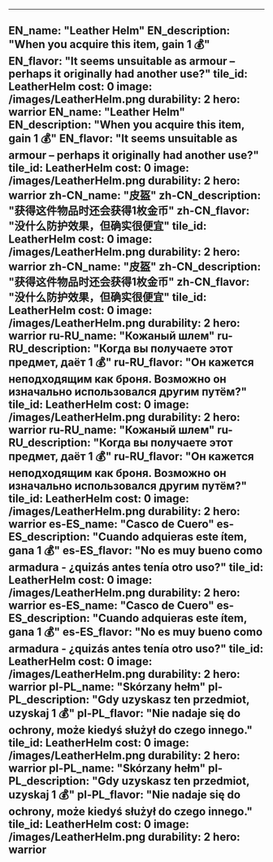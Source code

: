 ---

EN_name: "Leather Helm"
EN_description: "When you acquire this item, gain 1 💰"
EN_flavor: "It seems unsuitable as armour – perhaps it originally had another use?"
tile_id: LeatherHelm
cost: 0
image: /images/LeatherHelm.png
durability: 2
hero: warrior
EN_name: "Leather Helm"
EN_description: "When you acquire this item, gain 1 💰"
EN_flavor: "It seems unsuitable as armour – perhaps it originally had another use?"
tile_id: LeatherHelm
cost: 0
image: /images/LeatherHelm.png
durability: 2
hero: warrior
zh-CN_name: "皮盔"
zh-CN_description: "获得这件物品时还会获得1枚金币"
zh-CN_flavor: "没什么防护效果，但确实很便宜"
tile_id: LeatherHelm
cost: 0
image: /images/LeatherHelm.png
durability: 2
hero: warrior
zh-CN_name: "皮盔"
zh-CN_description: "获得这件物品时还会获得1枚金币"
zh-CN_flavor: "没什么防护效果，但确实很便宜"
tile_id: LeatherHelm
cost: 0
image: /images/LeatherHelm.png
durability: 2
hero: warrior
ru-RU_name: "Кожаный шлем"
ru-RU_description: "Когда вы получаете этот предмет, даёт 1 💰"
ru-RU_flavor: "Он кажется неподходящим как броня. Возможно он изначально использовался другим путём?"
tile_id: LeatherHelm
cost: 0
image: /images/LeatherHelm.png
durability: 2
hero: warrior
ru-RU_name: "Кожаный шлем"
ru-RU_description: "Когда вы получаете этот предмет, даёт 1 💰"
ru-RU_flavor: "Он кажется неподходящим как броня. Возможно он изначально использовался другим путём?"
tile_id: LeatherHelm
cost: 0
image: /images/LeatherHelm.png
durability: 2
hero: warrior
es-ES_name: "Casco de Cuero"
es-ES_description: "Cuando adquieras este ítem, gana 1 💰"
es-ES_flavor: "No es muy bueno como armadura - ¿quizás antes tenía otro uso?"
tile_id: LeatherHelm
cost: 0
image: /images/LeatherHelm.png
durability: 2
hero: warrior
es-ES_name: "Casco de Cuero"
es-ES_description: "Cuando adquieras este ítem, gana 1 💰"
es-ES_flavor: "No es muy bueno como armadura - ¿quizás antes tenía otro uso?"
tile_id: LeatherHelm
cost: 0
image: /images/LeatherHelm.png
durability: 2
hero: warrior
pl-PL_name: "Skórzany hełm"
pl-PL_description: "Gdy uzyskasz ten przedmiot, uzyskaj 1 💰"
pl-PL_flavor: "Nie nadaje się do ochrony, może kiedyś służył do czego innego."
tile_id: LeatherHelm
cost: 0
image: /images/LeatherHelm.png
durability: 2
hero: warrior
pl-PL_name: "Skórzany hełm"
pl-PL_description: "Gdy uzyskasz ten przedmiot, uzyskaj 1 💰"
pl-PL_flavor: "Nie nadaje się do ochrony, może kiedyś służył do czego innego."
tile_id: LeatherHelm
cost: 0
image: /images/LeatherHelm.png
durability: 2
hero: warrior
---